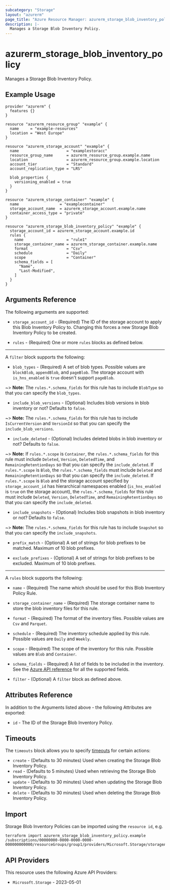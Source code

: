 ```yaml
---
subcategory: "Storage"
layout: "azurerm"
page_title: "Azure Resource Manager: azurerm_storage_blob_inventory_policy"
description: |-
  Manages a Storage Blob Inventory Policy.
---
```


# azurerm_storage_blob_inventory_policy

Manages a Storage Blob Inventory Policy.

## Example Usage

```hcl
provider "azurerm" {
  features {}
}

resource "azurerm_resource_group" "example" {
  name     = "example-resources"
  location = "West Europe"
}

resource "azurerm_storage_account" "example" {
  name                     = "examplestoracc"
  resource_group_name      = azurerm_resource_group.example.name
  location                 = azurerm_resource_group.example.location
  account_tier             = "Standard"
  account_replication_type = "LRS"

  blob_properties {
    versioning_enabled = true
  }
}

resource "azurerm_storage_container" "example" {
  name                  = "examplecontainer"
  storage_account_name  = azurerm_storage_account.example.name
  container_access_type = "private"
}

resource "azurerm_storage_blob_inventory_policy" "example" {
  storage_account_id = azurerm_storage_account.example.id
  rules {
    name                   = "rule1"
    storage_container_name = azurerm_storage_container.example.name
    format                 = "Csv"
    schedule               = "Daily"
    scope                  = "Container"
    schema_fields = [
      "Name",
      "Last-Modified",
    ]
  }
}

```

## Arguments Reference

The following arguments are supported:

* `storage_account_id` - (Required) The ID of the storage account to apply this Blob Inventory Policy to. Changing this forces a new Storage Blob Inventory Policy to be created.

* `rules` - (Required) One or more `rules` blocks as defined below.

---

A `filter` block supports the following:

* `blob_types` - (Required) A set of blob types. Possible values are `blockBlob`, `appendBlob`, and `pageBlob`. The storage account with `is_hns_enabled` is `true` doesn't support `pageBlob`.

~> **Note:** The `rules.*.schema_fields` for this rule has to include `BlobType` so that you can specify the `blob_types`.

* `include_blob_versions` - (Optional) Includes blob versions in blob inventory or not? Defaults to `false`.

~> **Note:** The `rules.*.schema_fields` for this rule has to include `IsCurrentVersion` and `VersionId` so that you can specify the `include_blob_versions`.

* `include_deleted` - (Optional) Includes deleted blobs in blob inventory or not? Defaults to `false`.

~> **Note:** If `rules.*.scope` is `Container`, the `rules.*.schema_fields` for this rule must include `Deleted`, `Version`, `DeletedTime`, and `RemainingRetentionDays` so that you can specify the `include_deleted`. If `rules.*.scope` is `Blob`, the `rules.*.schema_fields` must include `Deleted` and `RemainingRetentionDays` so that you can specify the `include_deleted`. If `rules.*.scope` is `Blob` and the storage account specified by `storage_account_id` has hierarchical namespaces enabled (`is_hns_enabled` is `true` on the storage account), the `rules.*.schema_fields` for this rule must include `Deleted`, `Version`, `DeletedTime`, and `RemainingRetentionDays` so that you can specify the `include_deleted`.

* `include_snapshots` - (Optional) Includes blob snapshots in blob inventory or not? Defaults to `false`.

~> **Note:** The `rules.*.schema_fields` for this rule has to include `Snapshot` so that you can specify the `include_snapshots`.

* `prefix_match` - (Optional) A set of strings for blob prefixes to be matched. Maximum of 10 blob prefixes.

* `exclude_prefixes` - (Optional) A set of strings for blob prefixes to be excluded. Maximum of 10 blob prefixes.

---

A `rules` block supports the following:

* `name` - (Required) The name which should be used for this Blob Inventory Policy Rule.

* `storage_container_name` - (Required) The storage container name to store the blob inventory files for this rule.

* `format` - (Required) The format of the inventory files. Possible values are `Csv` and `Parquet`.

* `schedule` - (Required) The inventory schedule applied by this rule. Possible values are `Daily` and `Weekly`.

* `scope` - (Required) The scope of the inventory for this rule. Possible values are `Blob` and `Container`.

* `schema_fields` - (Required) A list of fields to be included in the inventory. See the [Azure API reference](https://docs.microsoft.com/rest/api/storagerp/blob-inventory-policies/create-or-update#blobinventorypolicydefinition) for all the supported fields.

* `filter` - (Optional) A `filter` block as defined above.

## Attributes Reference

In addition to the Arguments listed above - the following Attributes are exported:

* `id` - The ID of the Storage Blob Inventory Policy.

## Timeouts

The `timeouts` block allows you to specify [timeouts](https://developer.hashicorp.com/terraform/language/resources/configure#define-operation-timeouts) for certain actions:

* `create` - (Defaults to 30 minutes) Used when creating the Storage Blob Inventory Policy.
* `read` - (Defaults to 5 minutes) Used when retrieving the Storage Blob Inventory Policy.
* `update` - (Defaults to 30 minutes) Used when updating the Storage Blob Inventory Policy.
* `delete` - (Defaults to 30 minutes) Used when deleting the Storage Blob Inventory Policy.

## Import

Storage Blob Inventory Policies can be imported using the `resource id`, e.g.

```shell
terraform import azurerm_storage_blob_inventory_policy.example /subscriptions/00000000-0000-0000-0000-000000000000/resourceGroups/group1/providers/Microsoft.Storage/storageAccounts/storageAccount1
```

## API Providers
<!-- This section is generated, changes will be overwritten -->
This resource uses the following Azure API Providers:

* `Microsoft.Storage` - 2023-05-01
